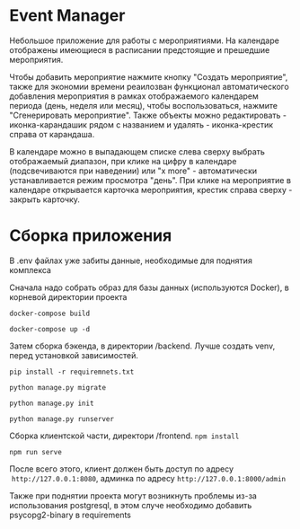 # Event Manager
Небольшое приложение для работы с мероприятиями. На календаре отображены имеющиеся в расписании предстоящие и прешедшие мероприятия.

Чтобы добавить мероприятие нажмите кнопку "Создать мероприятие", также для экономии времени реаилозван функционал автоматического добавления мероприятия в рамках 
отображаемого календарем периода (день, неделя или месяц), чтобы воспользоваться, нажмите "Сгенерировать мероприятие". Также объекты можно редактировать - иконка-карандашик 
рядом с названием и удалять - иконка-крестик справа от карандаша. 

В календаре можно в выпадающем списке слева сверху выбрать отображаемый диапазон, при клике на цифру в календаре (подсвечиваются при наведении) или "x more" - автоматически устанавливается 
режим просмотра "день". При клике на мероприятие в календаре открывается карточка мероприятия, крестик справа сверху - закрыть карточку.

# Сборка приложения
В .env файлах уже забиты данные, необходимые для поднятия комплекса

Сначала надо собрать образ для базы данных (используются Docker), в корневой директории проекта

`docker-compose build`

`docker-compose up -d`

Затем сборка бэкенда, в директории /backend. Лучше создать venv, перед установкой зависимостей.

`pip install -r requiremnets.txt`

`python manage.py migrate`

`python manage.py init`

`python manage.py runserver`

Сборка клиентской части, директори /frontend.
`npm install`

`npm run serve`

После всего этого, клиент должен быть доступ по адресу  `http://127.0.0.1:8080`, админка по адресу `http://127.0.0.1:8000/admin`


Также при поднятии проекта могут возникнуть проблемы из-за использования postgresql, в этом случе необходимо добавить psycopg2-binary в requirements 
